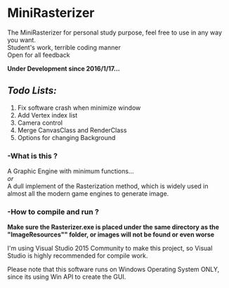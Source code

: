# MiniRasterizer
The MiniRasterizer for personal study purpose, feel free to use in any way you want.  
Student's work, terrible coding manner  
Open for all feedback
  
__Under Development since 2016/1/17...__ 

## _Todo Lists:_
1. Fix software crash when minimize window
2. Add Vertex index list
3. Camera control
4. Merge CanvasClass and RenderClass
5. Options for changing Background 


### -What is this ?

A Graphic Engine with minimum functions...  
_or_  
A dull implement of the Rasterization method, which is widely used in almost all the modern game engines to generate image.

### -How to compile and run ?  
__Make sure the Rasterizer.exe is placed under the same directory as the "ImageResources"" folder, or images will not be found or even worse__  

I'm using Visual Studio 2015 Community to make this project, so Visual Studio is highly recommended for compile work.  

Please note that this software runs on Windows Operating System ONLY, since its using Win API to create the GUI.